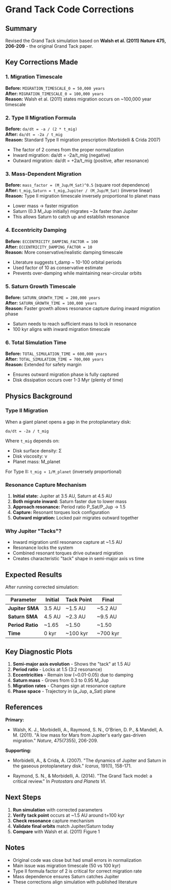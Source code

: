 # Grand Tack Code Corrections

## Summary
Revised the Grand Tack simulation based on **Walsh et al. (2011) Nature 475, 206-209** - the original Grand Tack paper.

## Key Corrections Made

### 1. Migration Timescale
**Before:** `MIGRATION_TIMESCALE_0 = 50,000 years`  
**After:** `MIGRATION_TIMESCALE_0 = 100,000 years`  
**Reason:** Walsh et al. (2011) states migration occurs on ~100,000 year timescale

### 2. Type II Migration Formula
**Before:** `da/dt = -a / (2 * t_mig)`  
**After:** `da/dt = -2a / t_mig`  
**Reason:** Standard Type II migration prescription (Morbidelli & Crida 2007)
- The factor of 2 comes from the proper normalization
- Inward migration: da/dt = -2a/t_mig (negative)
- Outward migration: da/dt = +2a/t_mig (positive, after resonance)

### 3. Mass-Dependent Migration
**Before:** `mass_factor = (M_Jup/M_Sat)^0.5` (square root dependence)  
**After:** `t_mig,Saturn = t_mig,Jupiter / (M_Jup/M_Sat)` (inverse linear)  
**Reason:** Type II migration timescale inversely proportional to planet mass
- Lower mass → faster migration
- Saturn (0.3 M_Jup initially) migrates ~3x faster than Jupiter
- This allows Saturn to catch up and establish resonance

### 4. Eccentricity Damping
**Before:** `ECCENTRICITY_DAMPING_FACTOR = 100`  
**After:** `ECCENTRICITY_DAMPING_FACTOR = 10`  
**Reason:** More conservative/realistic damping timescale
- Literature suggests t_damp ~ 10-100 orbital periods
- Used factor of 10 as conservative estimate
- Prevents over-damping while maintaining near-circular orbits

### 5. Saturn Growth Timescale
**Before:** `SATURN_GROWTH_TIME = 200,000 years`  
**After:** `SATURN_GROWTH_TIME = 100,000 years`  
**Reason:** Faster growth allows resonance capture during inward migration phase
- Saturn needs to reach sufficient mass to lock in resonance
- 100 kyr aligns with inward migration timescale

### 6. Total Simulation Time
**Before:** `TOTAL_SIMULATION_TIME = 600,000 years`  
**After:** `TOTAL_SIMULATION_TIME = 700,000 years`  
**Reason:** Extended for safety margin
- Ensures outward migration phase is fully captured
- Disk dissipation occurs over 1-3 Myr (plenty of time)

## Physics Background

### Type II Migration
When a giant planet opens a gap in the protoplanetary disk:

```
da/dt = -2a / t_mig
```

Where `t_mig` depends on:
- Disk surface density: Σ
- Disk viscosity: ν
- Planet mass: M_planet

For Type II: `t_mig ∝ 1/M_planet` (inversely proportional)

### Resonance Capture Mechanism
1. **Initial state:** Jupiter at 3.5 AU, Saturn at 4.5 AU
2. **Both migrate inward:** Saturn faster due to lower mass
3. **Approach resonance:** Period ratio P_Sat/P_Jup → 1.5
4. **Capture:** Resonant torques lock configuration
5. **Outward migration:** Locked pair migrates outward together

### Why Jupiter "Tacks"?
- Inward migration until resonance capture at ~1.5 AU
- Resonance locks the system
- Combined resonant torques drive outward migration
- Creates characteristic "tack" shape in semi-major axis vs time

## Expected Results

After running corrected simulation:

| Parameter | Initial | Tack Point | Final |
|-----------|---------|------------|-------|
| **Jupiter SMA** | 3.5 AU | ~1.5 AU | ~5.2 AU |
| **Saturn SMA** | 4.5 AU | ~2.3 AU | ~9.5 AU |
| **Period Ratio** | ~1.65 | ~1.50 | ~1.50 |
| **Time** | 0 kyr | ~100 kyr | ~700 kyr |

## Key Diagnostic Plots

1. **Semi-major axis evolution** - Shows the "tack" at 1.5 AU
2. **Period ratio** - Locks at 1.5 (3:2 resonance)
3. **Eccentricities** - Remain low (~0.01-0.05) due to damping
4. **Saturn mass** - Grows from 0.3 to 0.95 M_Jup
5. **Migration rates** - Changes sign at resonance capture
6. **Phase space** - Trajectory in (a_Jup, a_Sat) plane

## References

**Primary:**
- Walsh, K. J., Morbidelli, A., Raymond, S. N., O'Brien, D. P., & Mandell, A. M. (2011). "A low mass for Mars from Jupiter's early gas-driven migration." *Nature*, 475(7355), 206-209.

**Supporting:**
- Morbidelli, A., & Crida, A. (2007). "The dynamics of Jupiter and Saturn in the gaseous protoplanetary disk." *Icarus*, 191(1), 158-171.

- Raymond, S. N., & Morbidelli, A. (2014). "The Grand Tack model: a critical review." In *Protostars and Planets VI*.

## Next Steps

1. **Run simulation** with corrected parameters
2. **Verify tack point** occurs at ~1.5 AU around t=100 kyr
3. **Check resonance** capture mechanism
4. **Validate final orbits** match Jupiter/Saturn today
5. **Compare** with Walsh et al. (2011) Figure 1

## Notes

- Original code was close but had small errors in normalization
- Main issue was migration timescale (50 vs 100 kyr)
- Type II formula factor of 2 is critical for correct migration rate
- Mass dependence ensures Saturn catches Jupiter
- These corrections align simulation with published literature
